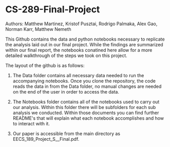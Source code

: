 # CS-289-Final-Project
Authors: Matthew Martinez, Kristof Pusztai, Rodrigo Palmaka, Alex Gao, Norman Karr, Matthew Nemeth

This Github contains the data and python notebooks necessary to replicate the analysis laid out in our final project. While the findings are summarized within our final report, the notebooks conatined here allow for a more detailed walkthrough of the steps we took on this project.

The layout of the github is as follows:

1) The Data folder contains all necessary data needed to run the accompanying notebooks.  Once you clone the repository, the code reads the data in from the Data folder, no manual changes are needed on the end of the user in order to access the data.

2) The Notebooks folder contains all of the notebooks used to carry out our analysis. Within this folder there will be subfolders for each sub analysis we conducted. Within those documents you can find further README's that will explain what each notebook accomplishes and how to interact with it.

3) Our paper is accessible from the main directory as EECS_189_Project_S__Final.pdf.
